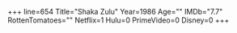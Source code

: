 +++
line=654
Title="Shaka Zulu"
Year=1986
Age=""
IMDb="7.7"
RottenTomatoes=""
Netflix=1
Hulu=0
PrimeVideo=0
Disney=0
+++

